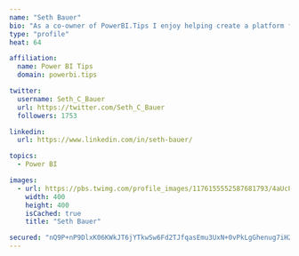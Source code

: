 ```yaml
---
name: "Seth Bauer"
bio: "As a co-owner of PowerBI.Tips I enjoy helping create a platform for new and advanced users alike to learn and expand their skills and get the most out of Power BI."
type: "profile"
heat: 64

affiliation:
  name: Power BI Tips
  domain: powerbi.tips

twitter:
  username: Seth_C_Bauer
  url: https://twitter.com/Seth_C_Bauer
  followers: 1753

linkedin:
  url: https://www.linkedin.com/in/seth-bauer/

topics:
  - Power BI

images:
  - url: https://pbs.twimg.com/profile_images/1176155552587681793/4aUcPKoe_400x400.jpg
    width: 400
    height: 400
    isCached: true
    title: "Seth Bauer"

secured: "nQ9P+nP9DlxK06KWkJT6jYTkwSw6Fd2TJfqasEmu3UxN+0vPkLgGhenug7iH20FVHYuq3tNOXDKhSfpanIHsad7zoONaNHU5M+blzogNu3QF5wZBrPF7rDlvHEDhuqoPNFWUHfB3lhczTAiPwNPDk3xthv3QoBwViRu3k5Tl/S3XjrnwApznP1K0HPSP4rVgZJFpJUmDzUos2AhrWq6NLLVvcs6KoSizk0XWQ1GPSwfnzuMlsNzgWneOZiYqPewFu+7hsnFs74OVvPGNKi5TmJn8jieCapcQ4DgFnpM4OEueiENd89DNnjFa5W5t+e70tPlnyT9U0WUqy8dBOx3TRzNFEd06ZZhh6mgM8hmlIgKoMIWqgaz/MsINSinedDaFN1dKxsftruPMQI4qT74ayq3wAEnbNPJhuvBBgcei8lA=;kqKH6151l8gZCALeoiACig=="
---
```



